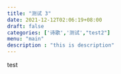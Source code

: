 ```yaml
---
title: "测试 3"
date: 2021-12-12T02:06:19+08:00
draft: false
categories: ['诗歌','测试',"test2"]
menu: "main"
description : "this is description"
---
```


test
